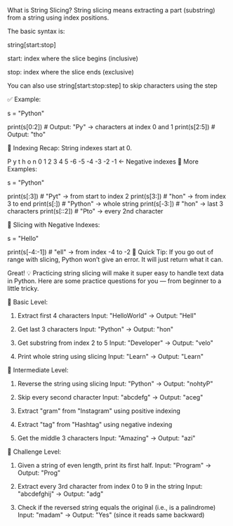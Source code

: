 What is String Slicing?
String slicing means extracting a part (substring) from a string using index positions.

The basic syntax is:

string[start:stop]

start: index where the slice begins (inclusive)

stop: index where the slice ends (exclusive)

You can also use string[start:stop:step] to skip characters using the step

✅ Example:

s = "Python"

print(s[0:2])   # Output: "Py" → characters at index 0 and 1
print(s[2:5])   # Output: "tho"

🔹 Indexing Recap:
String indexes start at 0.

  P  y  t  h  o  n
  0  1  2  3  4  5
 -6 -5 -4 -3 -2 -1  ← Negative indexes
🔹 More Examples:

s = "Python"

print(s[:3])     # "Pyt"  → from start to index 2
print(s[3:])     # "hon" → from index 3 to end
print(s[:])      # "Python" → whole string
print(s[-3:])    # "hon" → last 3 characters
print(s[::2])    # "Pto" → every 2nd character

🔸 Slicing with Negative Indexes:

s = "Hello"

print(s[-4:-1])  # "ell" → from index -4 to -2
🧠 Quick Tip:
If you go out of range with slicing, Python won’t give an error. It will just return what it can.

Great! 💡 Practicing string slicing will make it super easy to handle text data in Python. Here are some practice questions for you — from beginner to a little tricky.

🔹 Basic Level:
1. Extract first 4 characters
Input: "HelloWorld" → Output: "Hell"

2. Get last 3 characters
Input: "Python" → Output: "hon"

3. Get substring from index 2 to 5
Input: "Developer" → Output: "velo"

4. Print whole string using slicing
Input: "Learn" → Output: "Learn"

🔹 Intermediate Level:
1. Reverse the string using slicing
Input: "Python" → Output: "nohtyP"

2. Skip every second character
Input: "abcdefg" → Output: "aceg"

3. Extract "gram" from "Instagram" using positive indexing

4. Extract "tag" from "Hashtag" using negative indexing

5. Get the middle 3 characters
Input: "Amazing" → Output: "azi"

🔹 Challenge Level:
1. Given a string of even length, print its first half.
Input: "Program" → Output: "Prog"

2. Extract every 3rd character from index 0 to 9 in the string
Input: "abcdefghij" → Output: "adg"

3. Check if the reversed string equals the original (i.e., is a palindrome)
Input: "madam" → Output: "Yes" (since it reads same backward)

